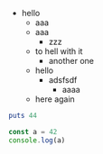 


* hello
	* aaa
	* aaa
		* zzz
	* to hell with it
		* another one
	* hello
		* adsfsdf
			* aaaa
	* here again


```ruby
puts 44
```

```javascript
const a = 42
console.log(a)
```